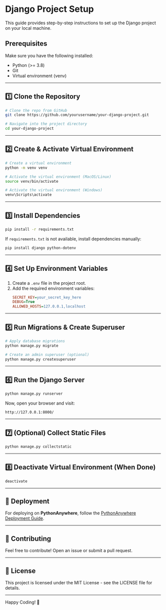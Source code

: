 # Django Project Setup

This guide provides step-by-step instructions to set up the Django project on your local machine.

## Prerequisites

Make sure you have the following installed:
- Python (>= 3.8)
- Git
- Virtual environment (venv)

---

## 1️⃣ Clone the Repository

```bash
# Clone the repo from GitHub
git clone https://github.com/yourusername/your-django-project.git

# Navigate into the project directory
cd your-django-project
```

---

## 2️⃣ Create & Activate Virtual Environment

```bash
# Create a virtual environment
python -m venv venv

# Activate the virtual environment (MacOS/Linux)
source venv/bin/activate

# Activate the virtual environment (Windows)
venv\Scripts\activate
```

---

## 3️⃣ Install Dependencies

```bash
pip install -r requirements.txt
```
If `requirements.txt` is not available, install dependencies manually:
```bash
pip install django python-dotenv
```

---

## 4️⃣ Set Up Environment Variables

1. Create a `.env` file in the project root.
2. Add the required environment variables:
   ```ini
   SECRET_KEY=your_secret_key_here
   DEBUG=True
   ALLOWED_HOSTS=127.0.0.1,localhost
   ````

---

## 5️⃣ Run Migrations & Create Superuser

```bash
# Apply database migrations
python manage.py migrate

# Create an admin superuser (optional)
python manage.py createsuperuser
```

---

## 6️⃣ Run the Django Server

```bash
python manage.py runserver
```
Now, open your browser and visit:
```
http://127.0.0.1:8000/
```

---

## 7️⃣ (Optional) Collect Static Files

```bash
python manage.py collectstatic
```

---

## 8️⃣ Deactivate Virtual Environment (When Done)

```bash
deactivate
```

---

## 🚀 Deployment
For deploying on **PythonAnywhere**, follow the [PythonAnywhere Deployment Guide](https://www.pythonanywhere.com/).

---

## 🤝 Contributing
Feel free to contribute! Open an issue or submit a pull request.

---

## 📄 License
This project is licensed under the MIT License - see the LICENSE file for details.

---

Happy Coding! 🚀

